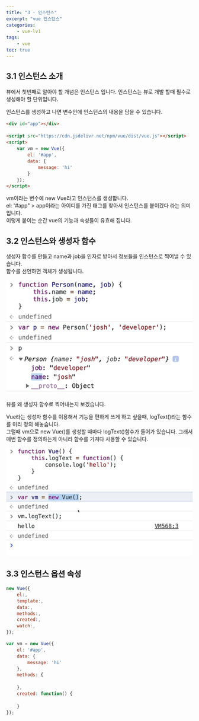 ```yaml
--- 
title: "3 - 인스턴스" 
excerpt: "vue 인스턴스"
categories: 
    - vue-lv1
tags: 
    - vue
toc: true
--- 
```

## 3.1 인스턴스 소개

뷰에서 첫번째로 알아야 할 개념은 인스턴스 입니다.
인스턴스는 뷰로 개발 할때 필수로 생성해야 할 단위입니다.

인스턴스를 생성하고 나면 변수안에 인스턴스의 내용을 담을 수 있습니다.

```html
<div id="app"></div>

<script src="https://cdn.jsdelivr.net/npm/vue/dist/vue.js"></script>
<script>
    var vm = new Vue({
        el: '#app',
        data: {
            message: 'hi'
        }
    });
</script>
```

vm이라는 변수에 new Vue라고 인스턴스를 생성합니다.  
el: '#app" > app이라는 아이디를 가진 태그를 찾아서 인스턴스를 붙이겠다 라는 의미입니다.  
이렇게 붙이는 순간 vue의 기능과 속성들이 유효해 집니다.  

## 3.2 인스턴스와 생성자 함수

생성자 함수를 만들고 name과 job을 인자로 받아서 정보들을 인스턴스로 찍어낼 수 있습니다.  
함수를 선언하면 객체가 생성됩니다.  

![생성자함수](/assets/images/vue/vue-lv1/beginner3_1.png)  

뷰를 왜 생성자 함수로 찍어내는지 보겠습니다.

Vue라는 생성자 함수를 이용해서 기능을 편하게 쓰게 하고 싶을때, logText()라는 함수를 미리 정의 해놓습니다.  
그럴때 vm으로 new Vue()를 생성할 때마다 logText()함수가 들어가 있습니다.
그래서 매번 함수를 정의하는게 아니라 함수를 가져다 사용할 수 있습니다.

![생성자함수](/assets/images/vue/vue-lv1/beginner3_2.png)  

## 3.3 인스턴스 옵션 속성

```javascript
new Vue({
    el:,
    template:,
    data:,
    methods:,
    created:,
    watch:,
});
```

```javascript
var vm = new Vue({
    el: '#app',
    data: {
        message: 'hi'
    },
    methods: {
        
    },
    created: function() {

    }
});
```

